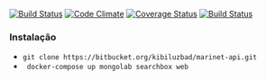 [![Build Status](https://travis-ci.org/marinet-web/marinet-api.svg?branch=master)](https://travis-ci.org/marinet-web/marinet-api) [![Code Climate](https://codeclimate.com/github/marinet-web/marinet-api/badges/gpa.svg)](https://codeclimate.com/github/marinet-web/marinet-api) [![Coverage Status](https://coveralls.io/repos/github/marinet-web/marinet-api/badge.svg?branch=master)](https://coveralls.io/github/marinet-web/marinet-api?branch=master) [![Build Status](https://travis-ci.org/marinet-web/marinet-api.svg?branch=master)](https://travis-ci.org/marinet-web/marinet-api)


### Instalação

 * `git clone https://bitbucket.org/kibiluzbad/marinet-api.git`
 * ` docker-compose up mongolab searchbox web`
 
